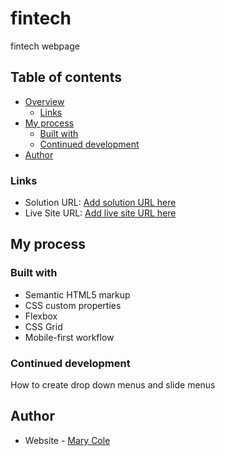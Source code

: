 # fintech
fintech webpage

## Table of contents

- [Overview](#overview)
  - [Links](#links)
- [My process](#my-process)
  - [Built with](#built-with)
  - [Continued development](#continued-development)
- [Author](#author)

### Links

- Solution URL: [Add solution URL here](https://github.com/adebimpecole/fintech.git)
- Live Site URL: [Add live site URL here](https://vermillion-starlight-45ac69.netlify.app/)

## My process

### Built with

- Semantic HTML5 markup
- CSS custom properties
- Flexbox
- CSS Grid
- Mobile-first workflow

### Continued development

How to create drop down menus and slide menus
 
## Author

- Website - [Mary Cole](https://vermillion-starlight-45ac69.netlify.app/)
